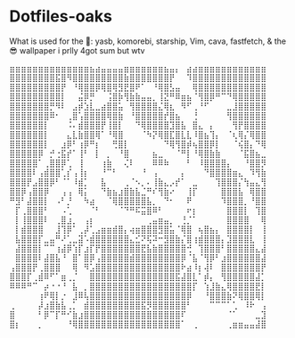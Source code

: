 # Dotfiles-oaks
What is used for the 🍚: yasb, komorebi, starship, Vim, cava, fastfetch, & the 😎 wallpaper i prlly 4got sum but wtv

⣶⣶⣶⣶⣶⣶⣶⣶⣶⣶⣶⣶⣶⣶⣦⣴⣤⣤⣤⣤⣶⣶⣶⣶⣶⣶⣶⣦⣤⡄⠀⣴⣴⣶⣶⣶⣶⣶⣶⣶⣶⣶⣶⣶⣶
⣿⣿⣿⣿⣿⣿⣿⣿⣯⣿⠻⣿⣿⣿⣿⣿⣿⣿⣿⣿⣷⣿⣿⣿⣿⣿⣿⣿⡟⠀⠀⠹⣿⣿⣿⣿⣿⣿⣿⣿⣿⣿⣿⣿⣿
⣿⣿⣿⣿⣿⣿⣿⣿⣿⡟⠀⠘⢿⣿⣿⡿⢿⣿⢿⣻⣟⣿⠟⠁⠀⠘⢿⣿⣣⣤⠀⠀⢿⣿⣿⣿⣿⣿⣿⣿⣿⣿⣿⣿⣿
⣿⣿⣿⣿⣿⣿⣿⣿⣿⡇⠀⠀⣬⡿⡛⠀⠀⢨⣿⡷⢻⣷⣷⣤⣤⡀⢸⣝⠛⠿⣶⣦⠈⢻⣿⡿⠛⠉⠙⢿⣿⣿⣿⣿⣿
⣿⣿⣿⣿⣿⣿⣿⡛⠻⠇⠀⣠⡾⣱⣇⣀⣴⣿⣿⣥⠀⢻⣿⣿⣿⣿⣌⢿⣆⠀⠻⠋⢀⠘⠋⠀⠀⠀⣀⣸⣿⣿⣿⣿⣿
⣿⣿⣿⣿⣿⣿⣿⠿⠂⠀⢀⣿⢡⣿⣿⣿⣿⢿⣿⣷⠀⠘⣿⣿⣿⣿⣿⡞⣿⣦⠀⠀⢘⠀⠀⠀⠀⠀⢻⣿⣿⣿⣿⣿⣿
⣿⣿⣿⣿⣿⣿⡇⠀⠀⠀⠨⠄⣾⣿⣿⣿⡟⢸⣿⡇⠀⠀⠙⢿⣿⣿⣿⣿⣹⣿⣧⠀⣿⣄⠀⡄⠀⠀⠀⢻⡟⣿⣿⣿⣿
⣿⣿⣿⣿⣿⣿⡇⠀⠀⠀⣄⣇⣷⣿⣿⢿⠁⠘⢿⣿⠀⠀⠀⠈⠳⡝⢿⣿⣏⣿⣇⣇⠸⣿⣦⢹⡄⠀⠈⢆⢿⡌⢿⣿⣿
⣿⣿⣿⣿⣿⣿⡇⠀⠀⣰⡿⠃⢰⡿⠛⡆⠀⠀⢛⣿⡇⠀⠀⠀⠀⠀⠀⠙⢿⢻⣿⡾⢦⣿⣿⡿⡇⠀⠀⠈⢮⣿⡄⠙⢿
⣿⣿⣿⣿⣿⡿⠀⡚⢐⣯⡞⠁⢸⠃⠀⡇⠀⡀⠀⠘⣿⠀⠀⠀⠀⣦⣀⠀⠀⠈⠛⡇⠘⢿⣿⣷⣷⠀⠀⠀⠈⣯⣿⣦⣀
⣿⣿⣿⣿⣿⠁⢀⣿⣿⡿⢁⠀⢸⠀⠀⠀⢰⣷⠀⠀⢌⠇⠀⠀⠀⠿⠿⠷⠀⠀⠀⠃⠀⠸⣿⣿⣿⣿⡄⠀⠀⠘⣿⣿⡻
⣿⣿⣿⣿⠇⢠⣾⣿⣿⢁⡎⢠⢸⡆⠀⠀⠘⠉⠃⠀⠀⠀⠀⠘⠀⢠⠀⠀⠀⠀⡄⠀⠀⠀⠙⣿⣿⣿⣿⣶⣄⠀⠹⢻⣷
⣿⣿⣿⡟⣠⣿⣿⡿⠃⠈⠁⠸⣾⡁⠀⠀⣧⠀⠀⠀⢀⠈⠢⡀⠄⢸⣷⣄⡠⡞⠁⠀⣀⠀⠀⠀⢹⣿⣿⣿⡌⢳⣤⣄⢻
⣿⣿⡿⢠⣿⣿⡿⠀⠀⢠⢠⠀⢿⡅⠀⠀⠙⣷⣦⣰⣿⣷⣧⣈⠛⠎⢻⣷⠔⠀⠀⢸⡏⠀⠀⠀⠀⣿⣿⣿⣧⠀⢿⣿⣿
⠛⣻⠃⣼⣿⣿⡇⠀⠠⠃⡘⠀⠀⠳⣴⠀⠀⠈⢿⣿⣿⣿⣿⣿⣧⡀⠀⠙⠂⠀⠀⠟⠀⠀⠀⠀⠀⠹⣿⣿⣿⡀⠘⣿⣿
⠀⡏⢀⣿⣿⣿⠃⠀⠀⠠⢁⠀⠀⠀⠈⠃⠀⠀⠀⠈⠙⠛⠯⣭⣿⠿⠃⠀⠀⠀⠀⠖⡆⠀⠀⠀⠀⠀⣿⣿⣿⡇⠀⢹⣿
⠀⡇⢸⣿⣿⣿⠇⠀⢀⣿⣰⡀⠀⢠⡆⠀⠀⠀⠀⠀⠀⠀⠀⠀⢀⣤⣶⣤⡀⠀⢘⡈⠁⠀⠀⠀⠀⠀⣿⣿⣿⣿⠀⠀⢿
⠀⡇⣾⣿⣿⣿⠀⠀⣸⢹⡿⠁⢀⡼⢁⣠⣶⣶⣾⣿⡄⢴⣶⣿⣿⣿⣻⣿⣥⠈⢿⣿⠀⢦⣿⣦⡄⠀⣿⣿⣿⣿⡇⠀⢸
⠀⣧⣿⣿⣿⡏⣀⣤⠛⠜⢁⣀⣽⠡⣾⣿⣿⣿⣿⣿⣿⣄⣊⠝⢯⠽⠒⣻⣿⣷⡌⣿⢰⣾⣿⣿⣿⡄⣹⣿⣿⣿⣇⠀⢸
⠀⣼⣿⣿⣿⡇⠉⠉⢰⣼⡿⢱⡏⣰⡏⡟⣿⣿⣿⣿⣿⣿⣿⣟⣧⣷⣿⣿⣿⣿⣿⢚⠀⢹⣿⣿⣿⠃⣿⣿⣿⣿⣿⣄⣼
⠀⣿⣿⣿⣿⠇⣼⣿⣧⠘⠀⣿⠁⣿⡿⢠⣿⣿⣿⣿⣿⣾⣿⣿⣿⣿⣿⣿⣿⣿⡿⠈⣧⠈⢻⡿⠃⣰⣿⣿⣿⣿⣿⣿⣼
⢠⣿⣿⣿⡟⢀⣿⣿⣿⠀⠀⢿⠀⠻⣡⣿⣿⣿⣿⣿⣿⣿⣿⣿⣿⣿⣿⣿⣿⣿⠗⣴⠸⡆⢼⠇⠀⣿⣿⣿⣿⣿⣿⣿⡟
⣿⣿⣿⡏⢀⣾⠿⠋⠁⣶⢀⡈⠀⠀⣿⣿⣿⣿⣿⣿⣿⣿⣿⣿⣿⣿⣿⣿⣿⣯⣼⣿⣇⠁⡾⡄⠀⢻⣿⣿⣿⣿⣿⣼⡁
⠿⠿⠿⠛⠉⠀⡴⠐⠐⠘⠀⣧⠀⡀⣿⣿⣿⣿⣿⣿⣿⣿⣿⣿⣿⣿⣿⣿⣿⣿⣿⣿⡏⠀⢱⣸⣷⣄⢿⣿⣿⣿⣿⣟⡇
⠀⠀⠀⠀⠀⢰⠟⢿⡇⡐⠀⣸⠿⢧⣿⣿⣿⣿⣿⣿⣿⣿⣿⣿⣿⣿⣿⣿⣿⣿⣿⡿⠀⠀⠘⣿⣿⣿⣷⠝⢿⣿⣿⢿⡇
⢀⠀⠀⠀⠀⡼⣰⣿⣷⣧⢀⡁⠀⣾⣿⣿⣿⣿⣿⣿⣿⣿⣿⣯⡻⣿⣿⣿⣿⣿⣿⠃⠀⠀⠀⠉⠉⠉⠁⢁⠀⠸⠗⠀⢠
⣿⠀⠀⠀⠀⠃⡿⠉⡏⠛⠊⣷⣰⣿⣿⣿⣿⣿⣿⣿⣿⣿⣿⣿⣿⣿⣿⣿⣿⣿⠏⠀⠀⠀⠀⠀⠀⠀⠈⠁⠀⠀⠀⣀⣹
⣿⡆⠀⠀⠀⡀⠀⠀⠀⠀⠘⢿⣿⣿⣿⣿⣿⣿⣿⣿⣿⣿⣿⣿⣿⣿⣿⣿⣿⣿⠁⠀⢀⠀⠀⠀⠀⠀⢀⣶⣶⣤⣤⣼⣿
